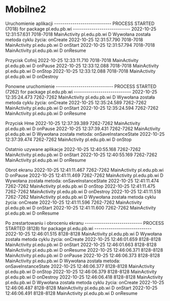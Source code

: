 # Mobilne2


Uruchomienie aplikacji
---------------------------- PROCESS STARTED (7018) for package pl.edu.pb.wi ----------------------------
2022-10-25 12:31:57.631  7018-7018  MainActivity            pl.edu.pb.wi                         D  Wywołana została metoda cyklu życia: onCreate
2022-10-25 12:31:57.790  7018-7018  MainActivity            pl.edu.pb.wi                         D  onStart
2022-10-25 12:31:57.794  7018-7018  MainActivity            pl.edu.pb.wi                         D  onResume

Przycisk Cofnij
2022-10-25 12:33:11.710  7018-7018  MainActivity            pl.edu.pb.wi                         D  onPause
2022-10-25 12:33:12.088  7018-7018  MainActivity            pl.edu.pb.wi                         D  onStop
2022-10-25 12:33:12.088  7018-7018  MainActivity            pl.edu.pb.wi                         D  onDestroy

Ponowne uruchomienie
---------------------------- PROCESS STARTED (7262) for package pl.edu.pb.wi ----------------------------
2022-10-25 12:35:24.473  7262-7262  MainActivity            pl.edu.pb.wi                         D  Wywołana została metoda cyklu życia: onCreate
2022-10-25 12:35:24.589  7262-7262  MainActivity            pl.edu.pb.wi                         D  onStart
2022-10-25 12:35:24.594  7262-7262  MainActivity            pl.edu.pb.wi                         D  onResume

Przycisk Hme
2022-10-25 12:37:39.389  7262-7262  MainActivity            pl.edu.pb.wi                         D  onPause
2022-10-25 12:37:39.431  7262-7262  MainActivity            pl.edu.pb.wi                         D  Wywołana została metoda: onSaveInstanceState
2022-10-25 12:37:39.474  7262-7262  MainActivity            pl.edu.pb.wi                         D  onStop

Ostatnio uzywane aplikacje
2022-10-25 12:40:55.168  7262-7262  MainActivity            pl.edu.pb.wi                         D  onStart
2022-10-25 12:40:55.169  7262-7262  MainActivity            pl.edu.pb.wi                         D  onResume

Obrot ekranu
2022-10-25 12:41:11.467  7262-7262  MainActivity            pl.edu.pb.wi                         D  onPause
2022-10-25 12:41:11.469  7262-7262  MainActivity            pl.edu.pb.wi                         D  Wywołana została metoda: onSaveInstanceState
2022-10-25 12:41:11.474  7262-7262  MainActivity            pl.edu.pb.wi                         D  onStop
2022-10-25 12:41:11.475  7262-7262  MainActivity            pl.edu.pb.wi                         D  onDestroy
2022-10-25 12:41:11.518  7262-7262  MainActivity            pl.edu.pb.wi                         D  Wywołana została metoda cyklu życia: onCreate
2022-10-25 12:41:11.596  7262-7262  MainActivity            pl.edu.pb.wi                         D  onStart
2022-10-25 12:41:11.600  7262-7262  MainActivity            pl.edu.pb.wi                         D  onResume

Po zrestartowaniu i obroceniu ekranu
---------------------------- PROCESS STARTED (8128) for package pl.edu.pb.wi ----------------------------
2022-10-25 12:46:01.515  8128-8128  MainActivity            pl.edu.pb.wi                         D  Wywołana została metoda cyklu życia: onCreate
2022-10-25 12:46:01.659  8128-8128  MainActivity            pl.edu.pb.wi                         D  onStart
2022-10-25 12:46:01.663  8128-8128  MainActivity            pl.edu.pb.wi                         D  onResume
2022-10-25 12:46:06.371  8128-8128  MainActivity            pl.edu.pb.wi                         D  onPause
2022-10-25 12:46:06.373  8128-8128  MainActivity            pl.edu.pb.wi                         D  Wywołana została metoda: onSaveInstanceState
2022-10-25 12:46:06.377  8128-8128  MainActivity            pl.edu.pb.wi                         D  onStop
2022-10-25 12:46:06.379  8128-8128  MainActivity            pl.edu.pb.wi                         D  onDestroy
2022-10-25 12:46:06.418  8128-8128  MainActivity            pl.edu.pb.wi                         D  Wywołana została metoda cyklu życia: onCreate
2022-10-25 12:46:06.487  8128-8128  MainActivity            pl.edu.pb.wi                         D  onStart
2022-10-25 12:46:06.491  8128-8128  MainActivity            pl.edu.pb.wi                         D  onResume
